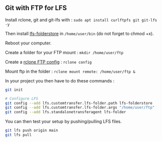## Git with FTP for LFS

Install rclone, git and git-lfs with : `sudo apt install curlftpfs git git-lfs -y`  

Then install [lfs-folderstore](https://github.com/sinbad/lfs-folderstore/releases) in `/home/user/bin` (do not forget to chmod +x).  

Reboot your computer.  

Create a folder for your FTP mount : `mkdir /home/user/ftp`  

Create a [rclone FTP config](https://rclone.org/ftp/) : `rclone config`

Mount ftp in the folder : `rclone mount remote: /home/user/ftp &`  

In your project you then have to do these commands :  

```sh
git init

# Configure LFS
git config --add lfs.customtransfer.lfs-folder.path lfs-folderstore
git config --add lfs.customtransfer.lfs-folder.args "/home/user/ftp"
git config --add lfs.standalonetransferagent lfs-folder
```

You can then test your setup by pushing/pulling LFS files.

```sh
git lfs push origin main
git lfs pull
```